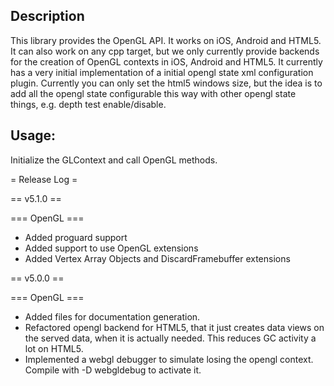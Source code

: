 ## Description

This library provides the OpenGL API. It works on iOS, Android and HTML5. It can also work on any cpp target, but we only currently provide backends for the creation of OpenGL contexts in iOS, Android and HTML5.
It currently has a very initial implementation of a initial opengl state xml configuration plugin. Currently you can only set the html5 windows size, but the idea is to add all the opengl state configurable this way with other opengl state things, e.g. depth test enable/disable.

## Usage:

Initialize the GLContext and call OpenGL methods.

= Release Log =

== v5.1.0 ==

=== OpenGL ===

- Added proguard support
- Added support to use OpenGL extensions 
- Added Vertex Array Objects and DiscardFramebuffer extensions

== v5.0.0 ==

=== OpenGL ===

- Added files for documentation generation.
- Refactored opengl backend for HTML5, that it just creates data views on the served data, when it is actually needed.
  This reduces GC activity a lot on HTML5.
- Implemented a webgl debugger to simulate losing the opengl context. Compile with -D webgldebug to activate it.